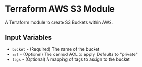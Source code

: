 Terraform AWS S3 Module
===========

A Terraform module to create S3 Buckets within AWS.

Input Variables
---------------

- `bucket` - (Required) The name of the bucket
- `acl` - (Optional) The canned ACL to apply. Defaults to "private"
- `tags` - (Optional) A mapping of tags to assign to the bucket